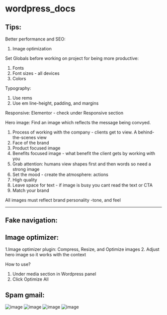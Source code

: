 
# wordpress_docs

## Tips:
Better performance and SEO:
1. Image optimization

Set Globals before working on project for being more productive:
1. Fonts
2. Font sizes - all devices
3. Colors

Typography:
1. Use rems
2. Use em line-height, padding, and margins

Responsive:
Elementor - check under Responsive section

Hero image:
Find an image which reflects the message being convyed. 
1. Process of working with the company - clients get to view. A behind-the-scenes view
2. Face of the brand
3. Product focused image
4. Benefits focused image - what benefit the client gets by working with you
5. Grab attention: humans view shapes first and then words so need a strong image
6. Set the mood - create the atmosphere: actions
7. High quality
8. Leave space for text - if image is busy you cant read the text or CTA
9. Match your brand

All images must reflect brand personality -tone, and feel

--------------------------------------------------------------

## Fake navigation:

## Image optimizer:
1.Image optimizer plugin: Compress, Resize, and Optimize images
2. Adjust hero image so it works with the context

How to use? 
1. Under media section in Wordpress panel
2. Click Optimize All


## Spam gmail:
![image](https://github.com/user-attachments/assets/1e2a2997-1113-4f5b-ac4a-031811c5e37c)
![image](https://github.com/user-attachments/assets/ab8af659-7519-483d-80cd-e50719b1c3c5)
![image](https://github.com/user-attachments/assets/c52d01d1-774c-4d68-af6b-07edbc0fc2b7)
![image](https://github.com/user-attachments/assets/0854fdb4-23bf-4c45-9188-7426a6655326)

